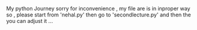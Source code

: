 ﻿My python Journey 
 sorry for inconvenience  , my file are is in inproper way so , please start from 'nehal.py' then go to 'secondlecture.py' and then the you can adjust it ...

